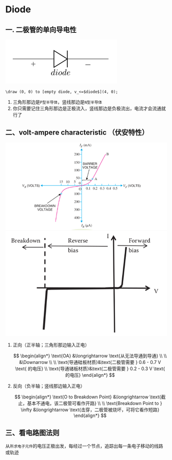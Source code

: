 # Diode

## 一. 二极管的单向导电性

![](../../../.gitbook/assets/diode.png)

```text
\draw (0, 0) to [empty diode, v_<=$diode$](4, 0);
```

1. 三角形那边是`P型半导体`，竖线那边是`N型半导体`
2. 你只需要记住三角形那边是正极流入，竖线那边是负极流出，电流才会流通就行了

## 二、volt-ampere characteristic （伏安特性）

![](../../../.gitbook/assets/volt-ampere-characteristic.png) ![](../../../.gitbook/assets/volt-ampere-characteristic2.png)

1. 正向（正半轴；三角形那边输入正电）

   $$
   \begin{align*}
   \text{OA} &\longrightarrow \text{从无法导通到导通}
   \\ \\
   &\Downarrow
   \\ \\
   \text{导通硅板材质}&\text{二极管需要 } 0.6 - 0.7 V \text{ 的电压}
   \\
   \text{导通锗板材质}&\text{二极管需要 } 0.2 - 0.3 V \text{ 的电压}
   \end{align*}
   $$

2. 反向（负半轴；竖线那边输入正电）

   $$
   \begin{align*}
   \text{O to Breakdown Point} &\longrightarrow \text{截止，基本不通电，该二极管可看作开路}
   \\ \\
   \text{Breakdown Point to } \infty &\longrightarrow \text{击穿，二极管被烧坏，可将它看作短路}
   \end{align*}
   $$

## 三、看电路图法则

从`所求电子元件`的电压正极出发，每经过一个节点，追踪出每一条电子移动的线路或轨迹

